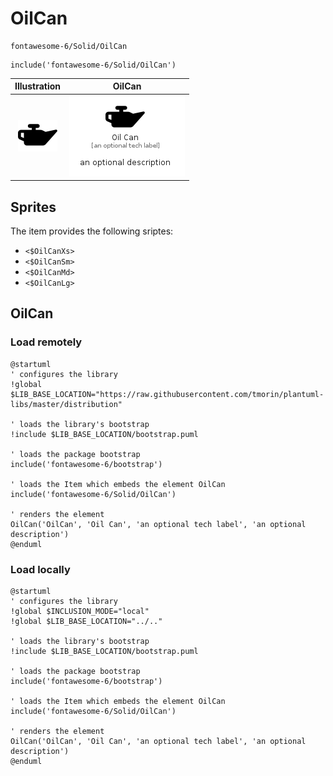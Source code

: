 # OilCan


```text
fontawesome-6/Solid/OilCan
```

```text
include('fontawesome-6/Solid/OilCan')
```



| Illustration | OilCan |
| :---: | :---: |
| ![illustration for Illustration](../../fontawesome-6/Solid/OilCan.png) | ![illustration for OilCan](../../fontawesome-6/Solid/OilCan.Local.png) |



## Sprites
The item provides the following sriptes:

- `<$OilCanXs>`
- `<$OilCanSm>`
- `<$OilCanMd>`
- `<$OilCanLg>`





## OilCan

### Load remotely
```plantuml
@startuml
' configures the library
!global $LIB_BASE_LOCATION="https://raw.githubusercontent.com/tmorin/plantuml-libs/master/distribution"

' loads the library's bootstrap
!include $LIB_BASE_LOCATION/bootstrap.puml

' loads the package bootstrap
include('fontawesome-6/bootstrap')

' loads the Item which embeds the element OilCan
include('fontawesome-6/Solid/OilCan')

' renders the element
OilCan('OilCan', 'Oil Can', 'an optional tech label', 'an optional description')
@enduml
```

### Load locally
```plantuml
@startuml
' configures the library
!global $INCLUSION_MODE="local"
!global $LIB_BASE_LOCATION="../.."

' loads the library's bootstrap
!include $LIB_BASE_LOCATION/bootstrap.puml

' loads the package bootstrap
include('fontawesome-6/bootstrap')

' loads the Item which embeds the element OilCan
include('fontawesome-6/Solid/OilCan')

' renders the element
OilCan('OilCan', 'Oil Can', 'an optional tech label', 'an optional description')
@enduml
```

